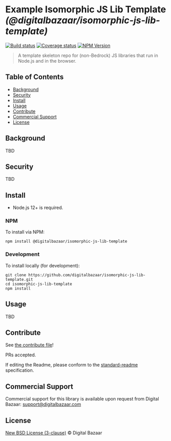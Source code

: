 # Example Isomorphic JS Lib Template _(@digitalbazaar/isomorphic-js-lib-template)_

[![Build status](https://img.shields.io/github/workflow/status/digitalbazaar/isomorphic-js-lib-template/Node.js%20CI)](https://github.com/digitalbazaar/isomorphic-js-lib-template/actions?query=workflow%3A%22Node.js+CI%22)
[![Coverage status](https://img.shields.io/codecov/c/github/digitalbazaar/isomorphic-js-lib-template)](https://codecov.io/gh/digitalbazaar/isomorphic-js-lib-template)
[![NPM Version](https://img.shields.io/npm/v/@digitalbazaar/isomorphic-js-lib-template.svg)](https://npm.im/@digitalbazaar/isomorphic-js-lib-template)

> A template skeleton repo for (non-Bedrock) JS libraries that run in Node.js and in the browser.

## Table of Contents

- [Background](#background)
- [Security](#security)
- [Install](#install)
- [Usage](#usage)
- [Contribute](#contribute)
- [Commercial Support](#commercial-support)
- [License](#license)

## Background

TBD

## Security

TBD

## Install

- Node.js 12+ is required.

### NPM

To install via NPM:

```
npm install @digitalbazaar/isomorphic-js-lib-template
```

### Development

To install locally (for development):

```
git clone https://github.com/digitalbazaar/isomorphic-js-lib-template.git
cd isomorphic-js-lib-template
npm install
```

## Usage

TBD

## Contribute

See [the contribute file](https://github.com/digitalbazaar/bedrock/blob/master/CONTRIBUTING.md)!

PRs accepted.

If editing the Readme, please conform to the
[standard-readme](https://github.com/RichardLitt/standard-readme) specification.

## Commercial Support

Commercial support for this library is available upon request from
Digital Bazaar: support@digitalbazaar.com

## License

[New BSD License (3-clause)](LICENSE) © Digital Bazaar
